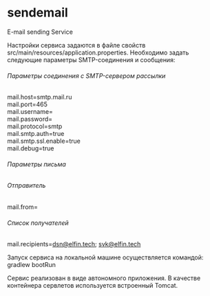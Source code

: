 # sendemail
E-mail sending Service

Настройки сервиса задаются в файле свойств src/main/resources/application.properties.
Необходимо задать следующие параметры SMTP-соединения и сообщения:

###### Параметры соединения с SMTP-сервером рассылки  
mail.host=smtp.mail.ru  
mail.port=465  
mail.username=  
mail.password=  
mail.protocol=smtp  
mail.smtp.auth=true  
mail.smtp.ssl.enable=true  
mail.debug=true  

###### Параметры письма  
###### Отправитель  
mail.from=  
###### Список получателей  
mail.recipients=dsn@elfin.tech; svk@elfin.tech  

Запуск сервиса на локальной машине осуществляется командой:  
gradlew bootRun

Сервис реализован в виде автономного приложения. В качестве контейнера сервлетов используется встроенный Tomcat.
